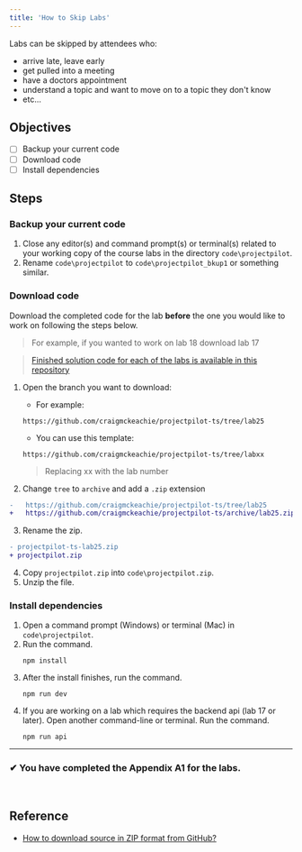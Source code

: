 ```yaml
---
title: 'How to Skip Labs'
---
```


Labs can be skipped by attendees who:

- arrive late, leave early
- get pulled into a meeting
- have a doctors appointment
- understand a topic and want to move on to a topic they don't know
- etc...

## Objectives

- [ ] Backup your current code
- [ ] Download code
- [ ] Install dependencies

## Steps

### Backup your current code

1. Close any editor(s) and command prompt(s) or terminal(s) related to your working copy of the course labs in the directory `code\projectpilot`.
1. Rename `code\projectpilot` to `code\projectpilot_bkup1` or something similar.

### Download code

Download the completed code for the lab **before** the one you would like to work on following the steps below.

> For example, if you wanted to work on lab 18 download lab 17

> [Finished solution code for each of the labs is available in this repository](https://github.com/craigmckeachie/projectpilot-ts)

1. Open the branch you want to download:

   - For example:

   ```shell
   https://github.com/craigmckeachie/projectpilot-ts/tree/lab25
   ```

   - You can use this template:

   ```shell
   https://github.com/craigmckeachie/projectpilot-ts/tree/labxx
   ```

   > Replacing xx with the lab number

2. Change `tree` to `archive` and add a `.zip` extension

```diff
-   https://github.com/craigmckeachie/projectpilot-ts/tree/lab25
+   https://github.com/craigmckeachie/projectpilot-ts/archive/lab25.zip
```

3.  Rename the zip.

```diff
- projectpilot-ts-lab25.zip
+ projectpilot.zip
```

4.  Copy `projectpilot.zip` into `code\projectpilot.zip`.
5.  Unzip the file.

### Install dependencies

1. Open a command prompt (Windows) or terminal (Mac) in `code\projectpilot`.
1. Run the command.
   ```shell
   npm install
   ```
1. After the install finishes, run the command.
   ```shell
   npm run dev
   ```
1. If you are working on a lab which requires the backend api (lab 17 or later). Open another command-line or terminal. Run the command.
   ```shell
   npm run api
   ```

---

### &#10004; You have completed the Appendix A1 for the labs.

<br />

## Reference

- [How to download source in ZIP format from GitHub?](https://stackoverflow.com/questions/2751227/how-to-download-source-in-zip-format-from-github)
